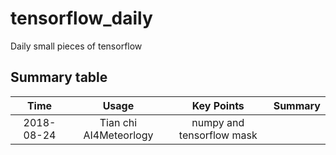# tensorflow_daily
Daily small pieces of tensorflow

## Summary table

| Time      | Usage                | Key Points               | Summary   |
|:---------:|:--------------------:|:------------------------:|:---------:|
|2018-08-24 |Tian chi AI4Meteorlogy|numpy and tensorflow mask |           |